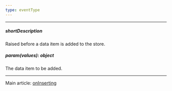 ```yaml
---
type: eventType
---
```

---
##### shortDescription
Raised before a data item is added to the store.

##### param(values): object
The data item to be added.

---
Main article: [onInserting](/api-reference/30%20Data%20Layer/Store/1%20Configuration/onInserting.md '{basewidgetpath}/Configuration/#onInserting')